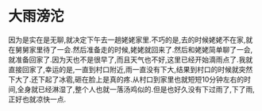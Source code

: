 # 大雨滂沱

因为是实在是无聊,就决定下午去一趟姥姥家里.不巧的是,去的时候姥姥不在家,就在舅舅家里待了一会.然后准备走的时候,姥姥就回来了.然后和姥姥简单聊了一会,就准备回家了.因为天也不是很早了,而且天气也不好,这里已经开始滴雨点了.我就直接回家了,幸运的是,一直到村口附近,雨一直没有下大,结果到村口的时候就突然下大了.还下起了冰雹,砸在脸上是真的疼.从村口到家里也就短短10分钟左右的时间,全身就已经淋湿了,整个人也就一落汤鸡似的.但是也好久没有下过雨了,下了雨,正好也就凉快一点.
